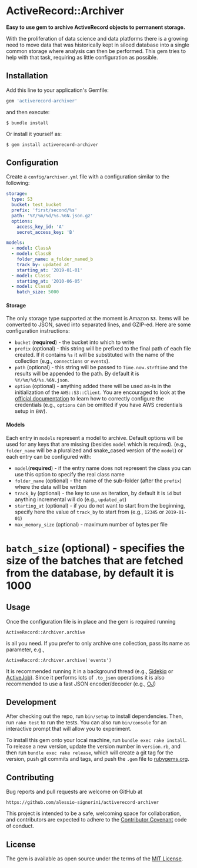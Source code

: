 # ActiveRecord::Archiver

**Easy to use gem to archive ActiveRecord objects to permanent storage.**

With the proliferation of data science and data platforms there is a growing
need to move data that was historically kept in siloed database into a single
common storage where analysis can then be performed. This gem tries to help
with that task, requiring as little configuration as possible.


## Installation

Add this line to your application's Gemfile:

```ruby
gem 'activerecord-archiver'
```

and then execute:

    $ bundle install

Or install it yourself as:

    $ gem install activerecord-archiver

## Configuration

Create a `config/archiver.yml` file with a configuration similar to the
following:
```yaml
storage:
  type: S3
  bucket: test_bucket
  prefix: 'first/second/%s'
  path: '%Y/%m/%d/%s.%6N.json.gz'
  options:
    access_key_id: 'A'
    secret_access_key: 'B'

models:
  - model: ClassA
  - model: ClassB
    folder_name: a_folder_named_b
    track_by: updated_at
    starting_at: '2019-01-01'
  - model: ClassC
    starting_at: '2010-06-05'
  - model: ClassD
    batch_size: 5000
```

#### Storage
The only storage type supported at the moment is Amazon **`S3`**. Items will be
converted to JSON, saved into separated lines, and GZIP-ed. Here are some
configuration instructions:
* `bucket` (**required**) - the bucket into which to write
* `prefix` (optional) - this string will be prefixed to the final path of each
  file created. If it contains `%s` it will be substituted with the name of
  the collection (e.g., `connections` or `events`).
* `path` (optional) - this string will be passed to `Time.now.strftime` and the
  results will be appended to the path. By default it is `%Y/%m/%d/%s.%6N.json`.
* `option` (optional) - anything added there will be used as-is in the
initialization of the `AWS::S3::Client`. You are encouraged to look at the
[official documentation](https://docs.aws.amazon.com/sdk-for-ruby/v3/api/Aws/S3/Client.html#initialize-instance_method)
to learn how to correctly configure the credentials (e.g., `options` can be
omitted if you have AWS credentials setup in `ENV`).

#### Models
Each entry in `models` represent a model to archive. Default options will be used for
any keys that are missing (besides `model` which is required).
(e.g., `folder_name` will be a pluralized and snake_cased version of the `model`) or each entry can be configured with:
* `model`(**required**) - if the entry name does not represent the class you can use this
  option to specify the real class name
* `folder_name` (optional) - the name of the sub-folder (after the `prefix`) where the data
  will be written
* `track_by` (optional) - the key to use as iteration, by default it is `id` but anything
  incremental will do (e.g., `updated_at`)
* `starting_at` (optional) - if you do not want to start from the beginning, specify here
  the value of `track_by` to start from (e.g., `12345` or `2019-01-01`)
* `max_memory_size` (optional) - maximum number of bytes per file
# `batch_size` (optional) - specifies the size of the batches that are fetched from the database, by default it is 1000

## Usage

Once the configuration file is in place and the gem is required running

    ActiveRecord::Archiver.archive

is all you need. If you prefer to only archive one collection, pass its name
as parameter, e.g.,

    ActiveRecord::Archiver.archive('events')

It is recommended running it in a background thread (e.g.,
[Sidekiq](https://github.com/mperham/sidekiq) or
[ActiveJob](https://guides.rubyonrails.org/active_job_basics.html)). Since it
performs lots of `.to_json` operations it is also recommended to use a fast
JSON encoder/decoder (e.g., [OJ](https://github.com/ohler55/oj))

## Development

After checking out the repo, run `bin/setup` to install dependencies. Then,
run `rake test` to run the tests. You can also run `bin/console` for an
interactive prompt that will allow you to experiment.

To install this gem onto your local machine, run `bundle exec rake install`.
To release a new version, update the version number in `version.rb`, and then
run `bundle exec rake release`, which will create a git tag for the version,
push git commits and tags, and push the `.gem` file
to [rubygems.org](https://rubygems.org).

## Contributing

Bug reports and pull requests are welcome on GitHub at
```
https://github.com/alessio-signorini/activerecord-archiver
```
This project is intended to be a safe, welcoming space for collaboration, and
contributors are expected to adhere to the
[Contributor Covenant](http://contributor-covenant.org) code of conduct.

## License

The gem is available as open source under the terms of
the [MIT License](https://opensource.org/licenses/MIT).
